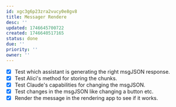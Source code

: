 ```yaml
---
id: xgc3g6p23zra2vucy0e8gv8
title: Messager Rendere
desc: ''
updated: 1746645700722
created: 1746640517165
status: done
due: ''
priority: ''
owner: ''
---
```


- [x] Test which assistant is generating the right msgJSON response.
- [x] Test Alici's method for storing the chunks.
- [x] Test Claude's capabilities for changing the msgJSON.
- [x] Test changes in the msgJSON like changing a button etc.
- [X] Render the message in the rendering app to see if it works.
